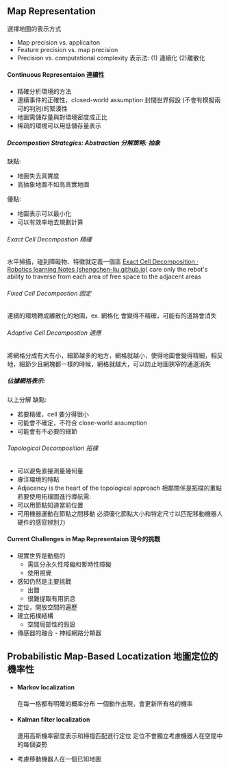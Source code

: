 ## Map Representation
選擇地圖的表示方式
+ Map precision vs. applicaiton 
+ Feature precision vs. map precision  
+ Precision vs. computational complexity
表示法: (1) 連續化 (2)離散化

#### Continuous Representaion 連續性
+ 精確分析環境的方法
+ 連續事件的正確性，closed-world assumption 封閉世界假設 (不會有模擬兩可的判別)的緊湊性
+ 地圖需儲存量與對環境密度成正比
+ 稀疏的環境可以用低儲存量表示

##### Decompostion Strategies: Abstraction 分解策略: 抽象
缺點: 
+ 地圖失去真實度
+ 高抽象地圖不如高真實地圖

優點:
+ 地圖表示可以最小化
+ 可以有效率地去規劃計算

###### Exact Cell Decompostion  精確
水平掃描，碰到障礙物、特徵就定義一個區
[Exact Cell Decomposition · Robotics learning Notes (shengchen-liu.github.io)](https://shengchen-liu.github.io/robotics_gitbook/path_planning/exact_cell_decomposition.html)
care only the rebot's ability to traverse from each area of free space to the adjacent areas

###### Fixed Cell Decompostion  固定
連續的環境轉成離散化的地圖，ex. 網格化
會變得不精確，可能有的道路會消失

###### Adaptive Cell Decompostion  適應
將網格分成有大有小，細節越多的地方，網格就越小，使得地圖會變得精細，相反地，細節少且網塊都一樣的時候，網格就越大，可以防止地圖狹窄的通道消失

##### 佔據網格表示:
以上分解
缺點:
+ 若要精確，cell 要分得很小
+ 可能會不確定，不符合 close-world assumption
+ 可能會有不必要的細節

###### Topological Decomposition 拓樸
+ 可以避免直接測量幾何量
+ 專注環境的特點
+ Adjacency is the heart of the topological approach 相鄰關係是拓樸的重點
若要使用拓樸圖進行導航需:
+ 可以用節點知道當前位置
+ 可用機器運動在節點之間移動
必須優化節點大小和特定尺寸以匹配移動機器人硬件的感官辨別力

#### Current Challenges in Map Representaion 現今的挑戰
+ 現實世界是動態的
	+ 需區分永久性障礙和暫時性障礙
	+ 使用視覺
+ 感知仍然是主要挑戰
	+ 出錯
	+ 很難提取有用訊息
+ 定位，開放空間的遍歷
+ 建立拓樸結構
	+ 空間局部性的假設
+ 傳感器的融合 - 神經網路分類器

## Probabilistic Map-Based Locatization 地圖定位的機率性
+ #### Markov localization 
	在每一格都有明確的概率分布
	一個動作出現，會更新所有格的機率
+ #### Kalman filter localization
	運用高斯機率密度表示和掃描匹配進行定位
	定位不會獨立考慮機器人在空間中的每個姿勢

+ 考慮移動機器人在一個已知地圖


